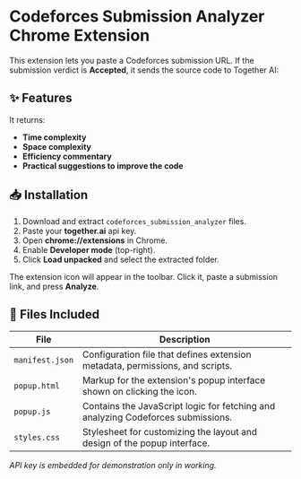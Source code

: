 
# Codeforces Submission Analyzer Chrome Extension

This extension lets you paste a Codeforces submission URL. If the submission verdict is **Accepted**, it sends the source code to Together AI:

## ✨ Features
It returns:
- **Time complexity**
- **Space complexity**
- **Efficiency commentary**
- **Practical suggestions to improve the code**

## 📥 Installation

1. Download and extract `codeforces_submission_analyzer` files.
2. Paste your **together.ai** api key.
3. Open **chrome://extensions** in Chrome.
4. Enable **Developer mode** (top-right).
5. Click **Load unpacked** and select the extracted folder.

The extension icon will appear in the toolbar. Click it, paste a submission link, and press **Analyze**.

## 📁 Files Included

| File | Description |
|------|-------------|
| `manifest.json` | Configuration file that defines extension metadata, permissions, and scripts. |
| `popup.html` | Markup for the extension's popup interface shown on clicking the icon. |
| `popup.js` | Contains the JavaScript logic for fetching and analyzing Codeforces submissions. |
| `styles.css` | Stylesheet for customizing the layout and design of the popup interface. |


*API key is embedded for demonstration only in working.*
